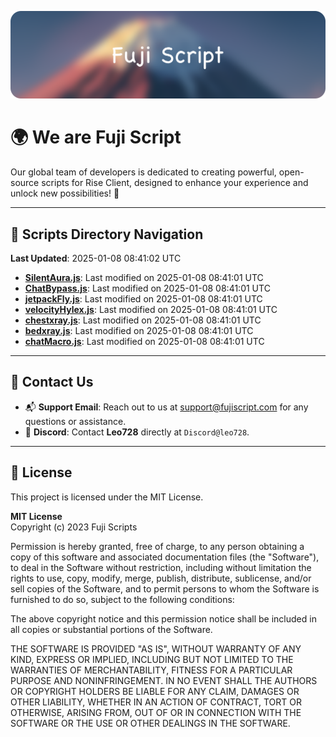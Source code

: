![Banner](.github/b.webp)

# 🌍 **We are Fuji Script**

Our global team of developers is dedicated to creating powerful, open-source scripts for Rise Client, designed to enhance your experience and unlock new possibilities! 🌟

---
<!-- SCRIPTS_NAVIGATION_START -->
## 📂 **Scripts Directory Navigation**

**Last Updated**: 2025-01-08 08:41:02 UTC

- **[SilentAura.js](scripts/SilentAura.js)**: Last modified on 2025-01-08 08:41:01 UTC
- **[ChatBypass.js](scripts/ChatBypass.js)**: Last modified on 2025-01-08 08:41:01 UTC
- **[jetpackFly.js](scripts/jetpackFly.js)**: Last modified on 2025-01-08 08:41:01 UTC
- **[velocityHylex.js](scripts/velocityHylex.js)**: Last modified on 2025-01-08 08:41:01 UTC
- **[chestxray.js](scripts/chestxray.js)**: Last modified on 2025-01-08 08:41:01 UTC
- **[bedxray.js](scripts/bedxray.js)**: Last modified on 2025-01-08 08:41:01 UTC
- **[chatMacro.js](scripts/chatMacro.js)**: Last modified on 2025-01-08 08:41:01 UTC

<!-- SCRIPTS_NAVIGATION_END -->

---

## 💬 **Contact Us**  
- 📬 **Support Email**: Reach out to us at [support@fujiscript.com](mailto:support@fujiscript.com) for any questions or assistance.  
- 💬 **Discord**: Contact **Leo728** directly at `Discord@leo728`.

---

## 📜 **License**

This project is licensed under the MIT License.  

**MIT License**  
Copyright (c) 2023 Fuji Scripts  

Permission is hereby granted, free of charge, to any person obtaining a copy of this software and associated documentation files (the "Software"), to deal in the Software without restriction, including without limitation the rights to use, copy, modify, merge, publish, distribute, sublicense, and/or sell copies of the Software, and to permit persons to whom the Software is furnished to do so, subject to the following conditions:  

The above copyright notice and this permission notice shall be included in all copies or substantial portions of the Software.  

THE SOFTWARE IS PROVIDED "AS IS", WITHOUT WARRANTY OF ANY KIND, EXPRESS OR IMPLIED, INCLUDING BUT NOT LIMITED TO THE WARRANTIES OF MERCHANTABILITY, FITNESS FOR A PARTICULAR PURPOSE AND NONINFRINGEMENT. IN NO EVENT SHALL THE AUTHORS OR COPYRIGHT HOLDERS BE LIABLE FOR ANY CLAIM, DAMAGES OR OTHER LIABILITY, WHETHER IN AN ACTION OF CONTRACT, TORT OR OTHERWISE, ARISING FROM, OUT OF OR IN CONNECTION WITH THE SOFTWARE OR THE USE OR OTHER DEALINGS IN THE SOFTWARE.  
